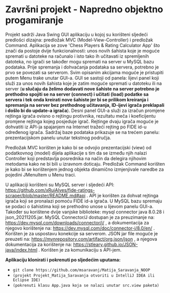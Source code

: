 # Završni projekt - Napredno objektno progamiranje

Projekt sadrži Java Swing GUI aplikaciju u kojoj su korišteni sljedeći predlošci dizajna: predložak MVC (Model-View-Controller) i predložak Command. Aplikacija se zove 'Chess Players & Rating Calculator App' što znači da postoje dvije funkcionalnosti: unos novih šahista koje je moguće spremati u datoteke na računalo i isto tako ih učitavati iz spremljenih datoteka, no igrači se također mogu spremati na server u MySQL bazu podataka. Prije spremanja i dohvaćanja podataka sa servera, potrebno je prvo se povezati sa serverom. Svim opisanim akcijama moguće je pristupiti putem Menu trake unutar GUI-a. GUI se sastoji od panela: lijevi panel koji služi za unos novih šahista koje je zatim moguće spremati u datoteku ili na server (**u slučaju da želimo dodavati nove šahiste na server potrebno je prethodno spojiti se na server (connect) i učitati (load) podatke sa servera i tek onda kreirati nove šahiste jer bi se prilikom kreiranja i spremanja na server bez prethodnog učitavanja, ID-ijevi igrača preklapali i došlo bi do update-a igrača**). Desni panel GUI-a služi za izračun promjene rejtinga igrača ovisno o rejtingu protivnika, rezultatu meča i koeficijentu promjene rejtinga kojeg posjeduje igrač. Rejtinge dvaju igrača moguće je dohvatiti iz API-ja spajanjem na Internet tražeći rejting po FIDE id-u određenog igrača. Sadržaj baze podataka prikazuje se na trećem panelu: prezentacijskom panelu unutar tekstnog područja. 

Predložak MVC korišten je kako bi se odvojio prezentacijski (view) od podatkovnog (model) dijela aplikacije s tim da se između njih nalazi Controller koji predstavlja posrednika na način da delegira njihovim metodama kako ne bi bili u izravnom doticaju.
Predložak Command korišten je kako bi se korištenjem jednog objekta dinamično izmjenjivale naredbe za pojedini JMenuItem u Menu traci.

U aplikaciji korišteni su MySQL server i sljedeći API: https://github.com/xRuiAlves/fide-ratings-scraper/blob/master/README.md#api . API je korišten za dohvat rejtinga igrača koji se pronalazi pomoću FIDE id-a igrača. U MySQL bazu spremaju se podaci o šahistima koji se prethodno unose u lijevom panelu GUI-a.
Također su korištene dvije vanjske biblioteke: mysql connector java 8.0.28 i json_20211205.jar.
MySQL Connector/J dostupan je za preuzimanje na: https://dev.mysql.com/downloads/connector/j/ , a dokumentacija za njegovo korištenje na: https://dev.mysql.com/doc/connector-j/8.0/en/ . Korišten je za uspostavu konekcije sa serverom.
JSON jar file moguće je preuzeti na: https://mvnrepository.com/artifact/org.json/json , a njegova dokumentacija za korištenje na: https://stleary.github.io/JSON-java/index.html . Korišten je za komunikaciju s API-jem.

**Aplikaciju klonirati i pokrenuti po sljedećim uputama:**
  * ```git clone https://github.com/msaravanj/Matija_Saravanja_NOOP```
  * ```(projekt Projekt_Matija_Saravanja otvoriti u IntelliJ IDEA ili Eclipse IDE)```
  * ```(pokrenuti klasu App.java koja se nalazi unutar src.view paketa)```
